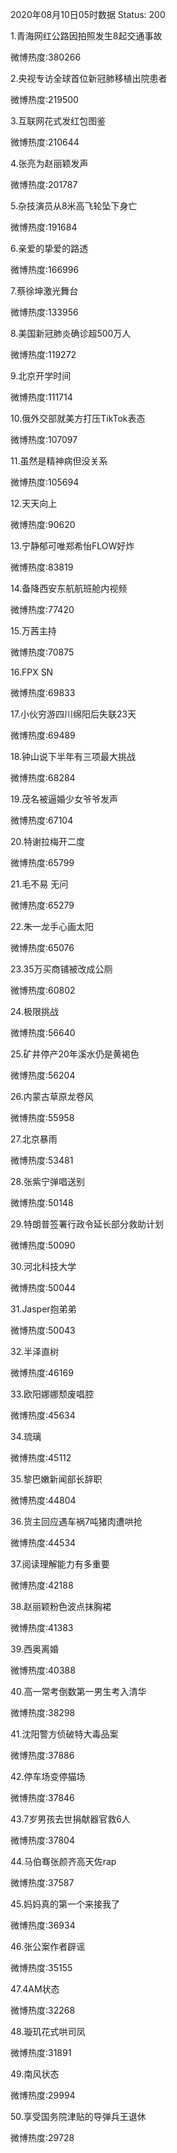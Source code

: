 2020年08月10日05时数据
Status: 200

1.青海网红公路因拍照发生8起交通事故

微博热度:380266

2.央视专访全球首位新冠肺移植出院患者

微博热度:219500

3.互联网花式发红包图鉴

微博热度:210644

4.张亮为赵丽颖发声

微博热度:201787

5.杂技演员从8米高飞轮坠下身亡

微博热度:191684

6.亲爱的挚爱的路透

微博热度:166996

7.蔡徐坤激光舞台

微博热度:133956

8.美国新冠肺炎确诊超500万人

微博热度:119272

9.北京开学时间

微博热度:111714

10.俄外交部就美方打压TikTok表态

微博热度:107097

11.虽然是精神病但没关系

微博热度:105694

12.天天向上

微博热度:90620

13.宁静郁可唯郑希怡FLOW好炸

微博热度:83819

14.备降西安东航航班舱内视频

微博热度:77420

15.万茜主持

微博热度:70875

16.FPX SN

微博热度:69833

17.小伙穷游四川绵阳后失联23天

微博热度:69489

18.钟山说下半年有三项最大挑战

微博热度:68284

19.茂名被逼婚少女爷爷发声

微博热度:67104

20.特谢拉梅开二度

微博热度:65799

21.毛不易 无问

微博热度:65279

22.朱一龙手心画太阳

微博热度:65076

23.35万买商铺被改成公厕

微博热度:60802

24.极限挑战

微博热度:56640

25.矿井停产20年溪水仍是黄褐色

微博热度:56204

26.内蒙古草原龙卷风

微博热度:55958

27.北京暴雨

微博热度:53481

28.张紫宁弹唱送别

微博热度:50148

29.特朗普签署行政令延长部分救助计划

微博热度:50090

30.河北科技大学

微博热度:50044

31.Jasper抱弟弟

微博热度:50043

32.半泽直树

微博热度:46169

33.欧阳娜娜颓废唱腔

微博热度:45634

34.琉璃

微博热度:45112

35.黎巴嫩新闻部长辞职

微博热度:44804

36.货主回应遇车祸7吨猪肉遭哄抢

微博热度:44534

37.阅读理解能力有多重要

微博热度:42188

38.赵丽颖粉色波点抹胸裙

微博热度:41383

39.西奥离婚

微博热度:40388

40.高一常考倒数第一男生考入清华

微博热度:38298

41.沈阳警方侦破特大毒品案

微博热度:37886

42.停车场变停猫场

微博热度:37846

43.7岁男孩去世捐献器官救6人

微博热度:37804

44.马伯骞张颜齐高天佐rap

微博热度:37587

45.妈妈真的第一个来接我了

微博热度:36934

46.张公案作者辟谣

微博热度:35155

47.4AM状态

微博热度:32268

48.璇玑花式哄司凤

微博热度:31891

49.南风状态

微博热度:29994

50.享受国务院津贴的导弹兵王退休

微博热度:29728


